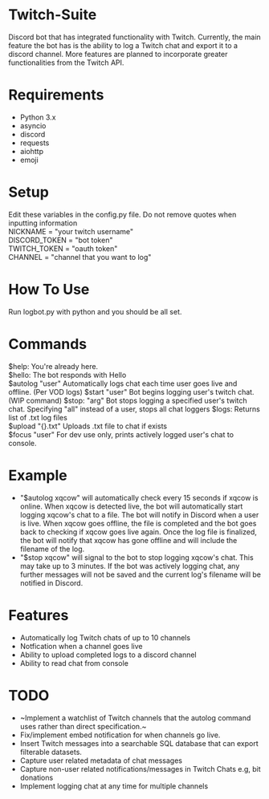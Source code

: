 # Twitch-Suite
Discord bot that has integrated functionality with Twitch.  Currently, the main feature the bot has is the ability to log a Twitch chat and export it to a discord channel.  More features are planned to incorporate greater functionalities from the Twitch API.  
# Requirements
- Python 3.x  
- asyncio
- discord  
- requests 
- aiohttp 
- emoji  
# Setup
Edit these variables in the config.py file.  Do not remove quotes when inputting information  
NICKNAME = "your twitch username"  
DISCORD_TOKEN = "bot token"  
TWITCH_TOKEN = "oauth token"  
CHANNEL = "channel that you want to log"  
# How To Use
Run logbot.py with python and you should be all set.   
# Commands
$help:           You're already here.          
$hello:          The bot responds with Hello  
$autolog "user"  Automatically logs chat each time user goes live and offline. (Per VOD logs)
$start "user"    Bot begins logging user's twitch chat. (WIP command)
$stop: "arg"     Bot stops logging a specified user's twitch chat.  Specifying "all" instead of a user, stops all chat loggers
$logs:           Returns list of .txt log files  
$upload "{}.txt"  Uploads .txt file to chat if exists  
$focus "user"    For dev use only, prints actively logged user's chat to console.

# Example
- "$autolog xqcow" will automatically check every 15 seconds if xqcow is online.  When xqcow is detected live, the bot will automatically start logging xqcow's chat to a file.  The bot will notify in Discord when a user is live.  When xqcow goes offline, the file is completed and the bot goes back to checking if xqcow goes live again.  Once the log file is finalized, the bot will notify that xqcow has gone offline and will include the filename of the log.
- "$stop xqcow" will signal to the bot to stop logging xqcow's chat.  This may take up to 3 minutes.  If the bot was actively logging chat, any further messages will not be saved and the current log's filename will be notified in Discord.  

# Features
- Automatically log Twitch chats of up to 10 channels
- Notfication when a channel goes live
- Ability to upload completed logs to a discord channel
- Ability to read chat from console
# TODO
- ~Implement a watchlist of Twitch channels that the autolog command uses rather than direct specification.~
- Fix/implement embed notification for when channels go live.  
- Insert Twitch messages into a searchable SQL database that can export filterable datasets.  
- Capture user related metadata of chat messages  
- Capture non-user related notifications/messages in Twitch Chats e.g, bit donations  
- Implement logging chat at any time for multiple channels 
